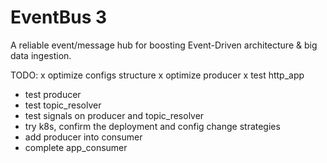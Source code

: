 # EventBus 3
A reliable event/message hub for boosting Event-Driven architecture &amp; big data ingestion.

TODO:
x optimize configs structure
x optimize producer
x test http_app
- test producer
- test topic_resolver
- test signals on producer and topic_resolver 
- try k8s, confirm the deployment and config change strategies
- add producer into consumer
- complete app_consumer